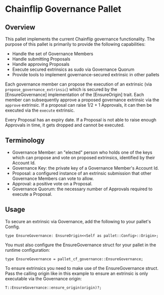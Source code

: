 # Chainflip Governance Pallet

## Overview

This pallet implements the current Chainflip governance functionality. The purpose of this pallet is primarily to provide the following capabilities:

- Handle the set of Governance Members
- Handle submitting Proposals
- Handle approving Proposals
- Execute secured extrinsics as sudo via Governance Quorum
- Provide tools to implement governance-secured extrinsic in other pallets

Each governance member can propose the execution of an extrinsic (via `propose_governance_extrinsic`) which is secured by the [EnsureGovernance] implementation of the [EnsureOrigin] trait. Each member can subsequently approve a proposed governance extrinsic via the `approve` extrinsic. If a proposal can raise 1/2 + 1 Approvals, it can then be executed via the `execute` extrinsic.

Every Proposal has an expiry date. If a Proposal is not able to raise enough Approvals in time, it gets dropped and cannot be executed.

## Terminology

- Governance Member: an "elected" person who holds one of the keys which can propose and vote on proposed extrinsics, identified by their Account Id.
- Governance Key: the private key of a Governance Member's Account Id.
- Proposal: a configured instance of an extrinsic submission that other Governance Members can vote to allow.
- Approval: a positive vote on a Proposal.
- Governance Quorum: the necessary number of Approvals required to execute a Proposal.

## Usage

To secure an extrinsic via Governance, add the following to your pallet's Config.

```rust,ignore
type EnsureGovernance: EnsureOrigin<<Self as pallet::Config>::Origin>;
```

You must also configure the EnsureGovernance struct for your pallet in the runtime configuration:

```rust,ignore
type EnsureGovernance = pallet_cf_governance::EnsureGovernance;
```

To ensure extrinsics you need to make use of the EnsureGovernance struct. Pass the calling origin like in this example to ensure an extrinsic is only executable via the Governance origin:

```rust,ignore
T::EnsureGovernance::ensure_origin(origin)?;
```
